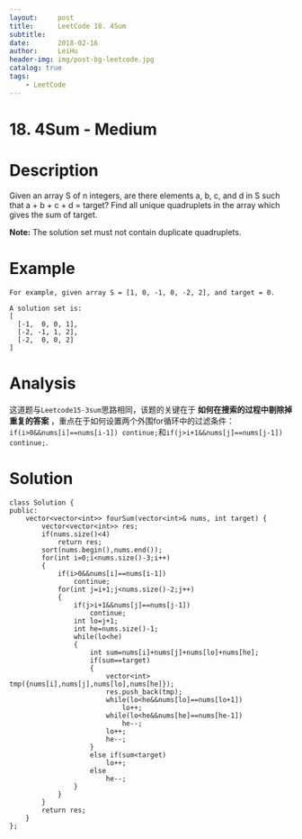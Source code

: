 ```yaml
---
layout:     post
title:      LeetCode 18. 4Sum
subtitle:   
date:       2018-02-16
author:     LeiHu
header-img: img/post-bg-leetcode.jpg
catalog: true
tags:
    - LeetCode
---
```

# 18. 4Sum - Medium

# Description
Given an array S of n integers, are there elements a, b, c, and d in S such that a + b + c + d = target? Find all unique quadruplets in the array which gives the sum of target.

**Note:** The solution set must not contain duplicate quadruplets.

# Example
```
For example, given array S = [1, 0, -1, 0, -2, 2], and target = 0.

A solution set is:
[
  [-1,  0, 0, 1],
  [-2, -1, 1, 2],
  [-2,  0, 0, 2]
]
```

# Analysis
这道题与`Leetcode15-3sum`思路相同，该题的关键在于 **如何在搜索的过程中剔除掉重复的答案** ，重点在于如何设置两个外围for循环中的过滤条件：`if(i>0&&nums[i]==nums[i-1]) continue;`和`if(j>i+1&&nums[j]==nums[j-1]) continue;`.

# Solution
```
class Solution {
public:
    vector<vector<int>> fourSum(vector<int>& nums, int target) {
        vector<vector<int>> res;
        if(nums.size()<4)
            return res;
        sort(nums.begin(),nums.end());
        for(int i=0;i<nums.size()-3;i++)
        {
            if(i>0&&nums[i]==nums[i-1])
                continue;
            for(int j=i+1;j<nums.size()-2;j++)
            {
                if(j>i+1&&nums[j]==nums[j-1])
                    continue;
                int lo=j+1;
                int he=nums.size()-1;
                while(lo<he)
                {
                    int sum=nums[i]+nums[j]+nums[lo]+nums[he];
                    if(sum==target)
                    {
                        vector<int> tmp({nums[i],nums[j],nums[lo],nums[he]});
                        res.push_back(tmp);
                        while(lo<he&&nums[lo]==nums[lo+1])
                            lo++;
                        while(lo<he&&nums[he]==nums[he-1])
                            he--;
                        lo++;
                        he--;
                    }
                    else if(sum<target)
                        lo++;
                    else
                        he--;
                }
            }
        }
        return res;
    }
};
```
